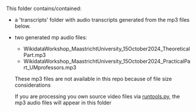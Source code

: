 This folder contains/contained:  
- a 'transcripts' folder with audio transcripts generated from the mp3 files below. 
- two generated mp audio files: 
  - WikidataWorkshop_MaastrichtUniversity_15October2024_TheoreticalPart.mp3
  - WikidataWorkshop_MaastrichtUniversity_15October2024_PracticalPart_UMprofessors.mp3
  
  These mp3 files are not available in this repo because of file size considerations

  If you are processing you own source video files via [runtools.py](../../runtools.py), 
  the mp3 audio files will appear in this folder